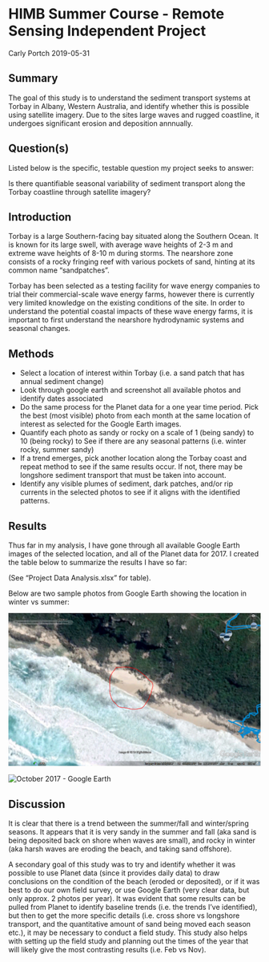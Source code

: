 HIMB Summer Course - Remote Sensing Independent Project
================
Carly Portch
2019-05-31

<!-- ## R Markdown information  -->

<!-- #(remove this section once you no longer need this information) -->

<!-- This is an R Markdown document. Markdown is a simple formatting syntax for authoring HTML, PDF, and MS Word documents. For more details on using R Markdown see <http://rmarkdown.rstudio.com>. -->

<!-- When you click the **Knit** button, a document will be generated that includes both content as well as the output of any embedded R code chunks within the document. You can embed an R code chunk like this: -->

<!-- ```{r cars} -->

<!-- summary(cars) -->

<!-- ``` -->

<!-- Try pressing the **Knit** button now to see what this looks like. -->

<!-- ```{r setup, include=FALSE} -->

<!-- # This is the 'setup' code chunk that tells the document whether to include anything from your code chunks in the output (knitted) document. "include=FALSE"" says "don't include code in my output". -->

<!-- # You can also load R packages here. I've added the tidyverse package already since it's very useful, and you can insert here any other packages you eventually need for your analyses. -->

<!-- library(tidyverse) -->

<!-- ``` -->

<!-- Here is a 'cheat sheet' for how to format text in RMarkdown (e.g., how to make headings, bold text, italics, bulleted/numbered lists, etc.): -->

<!-- https://www.rstudio.com/wp-content/uploads/2015/02/rmarkdown-cheatsheet.pdf -->

## Summary

The goal of this study is to understand the sediment transport systems
at Torbay in Albany, Western Australia, and identify whether this is
possible using satellite imagery. Due to the sites large waves and
rugged coastline, it undergoes significant erosion and deposition
annnually.

## Question(s)

Listed below is the specific, testable question my project seeks to
answer:

Is there quantifiable seasonal variability of sediment transport along
the Torbay coastline through satellite
imagery?

## Introduction

<!-- #Insert here some brief (2-3 sentence) background information on your project (e.g., what the current state of knowledge is on the topic, why your question(s) need to be answered, etc.). -->

Torbay is a large Southern-facing bay situated along the Southern Ocean.
It is known for its large swell, with average wave heights of 2-3 m and
extreme wave heights of 8-10 m during storms. The nearshore zone
consists of a rocky fringing reef with various pockets of sand, hinting
at its common name “sandpatches”.

Torbay has been selected as a testing facility for wave energy companies
to trial their commercial-scale wave energy farms, however there is
currently very limited knowledge on the existing conditions of the site.
In order to understand the potential coastal impacts of these wave
energy farms, it is important to first understand the nearshore
hydrodynamic systems and seasonal
changes.

## Methods

<!-- #Insert here a few sentences and/or dot points to briefly summarize the methods you're using. Include any details you'd need to know if coming back to this project at a later date when you might not remember exactly what you did this week.  -->

  - Select a location of interest within Torbay (i.e. a sand patch that
    has annual sediment change)
  - Look through google earth and screenshot all available photos and
    identify dates associated
  - Do the same process for the Planet data for a one year time period.
    Pick the best (most visible) photo from each month at the same
    location of interest as selected for the Google Earth images.
  - Quantify each photo as sandy or rocky on a scale of 1 (being sandy)
    to 10 (being rocky) to See if there are any seasonal patterns
    (i.e. winter rocky, summer sandy)
  - If a trend emerges, pick another location along the Torbay coast and
    repeat method to see if the same results occur. If not, there may be
    longshore sediment transport that must be taken into account.
  - Identify any visible plumes of sediment, dark patches, and/or rip
    currents in the selected photos to see if it aligns with the
    identified
patterns.

<!-- #You can embed images (e.g., maps, diagrams, screenshots, etc.) by using the following code: -->

<!-- #Images on the web:  -->

<!-- #![optional caption text](https://www.bestfunnies.com/wp-content/uploads/2012/08/Funny-Fish-11.jpg) -->

<!-- #To add images from your local files that are stored in the same directory (folder) as your Rproject, replace the web address above with the fliename of your image. -->

## Results

<!-- #Summarize the current status of the project - i.e., how far you got in your data collection, what's left to do, any patterns you've noticed so far. etc.  -->

<!-- Once you've collected your data, this is where you'll do your R plotting and analyses.  -->

<!-- You can embed plots in this section, for example (replace this with your own when you're ready to make plots): -->

<!-- ```{r pressure plot, echo=FALSE} -->

<!-- plot(pressure) -->

<!-- ``` -->

<!-- (Note that the `echo = FALSE` parameter was added to the code chunk to prevent printing of the R code that generated the plot, but this can be changed if, for example, you want to share both your code and your plots with collaborators in early stages of a manuscript.) -->

<!-- You would also do your analyses in this section, and you can choose whether or not your code and analytical results show up in the output (knitted) document, for example (replace this with your own when you're ready to do analyses): -->

Thus far in my analysis, I have gone through all available Google Earth
images of the selected location, and all of the Planet data for 2017. I
created the table below to summarize the results I have so far:

(See “Project Data Analysis.xlsx” for table).

Below are two sample photos from Google Earth showing the location in
winter vs summer:

![February 2017 - Google Earth](Images/20170223.png)

![October 2017 - Google
Earth](Images/20161021.png)

<!-- ```{r pressure analysis, echo=TRUE} -->

<!-- model <- lm(pressure~temperature, data = pressure) -->

<!-- summary(model) -->

<!-- ``` -->

## Discussion

<!-- #insert here a few sentences about anything you've learned so far - e.g., any unexpected patterns, any challenges you've had, next steps, etc. -->

It is clear that there is a trend between the summer/fall and
winter/spring seasons. It appears that it is very sandy in the summer
and fall (aka sand is being deposited back on shore when waves are
small), and rocky in winter (aka harsh waves are eroding the beach, and
taking sand offshore).

A secondary goal of this study was to try and identify whether it was
possible to use Planet data (since it provides daily data) to draw
conclusions on the condition of the beach (eroded or deposited), or if
it was best to do our own field survey, or use Google Earth (very clear
data, but only approx. 2 photos per year). It was evident that some
results can be pulled from Planet to identify baseline trends (i.e. the
trends I’ve identified), but then to get the more specific details
(i.e. cross shore vs longshore transport, and the quantitative amount
of sand being moved each season etc.), it may be necessary to conduct a
field study. This study also helps with setting up the field study and
planning out the times of the year that will likely give the most
contrasting results (i.e. Feb vs
Nov).

<!-- ## References -->

<!-- You won't likely need this section at this stage, but when you're writing a paper, can insert references into RMardown docs - see https://rmarkdown.rstudio.com/authoring_bibliographies_and_citations.html.  -->
